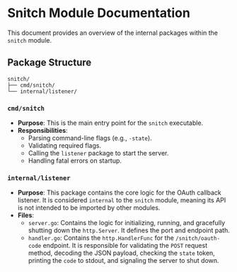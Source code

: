 # Snitch Module Documentation

This document provides an overview of the internal packages within the `snitch` module.

## Package Structure

```
snitch/
├── cmd/snitch/
└── internal/listener/
```

### `cmd/snitch`

-   **Purpose**: This is the main entry point for the `snitch` executable.
-   **Responsibilities**:
    -   Parsing command-line flags (e.g., `-state`).
    -   Validating required flags.
    -   Calling the `listener` package to start the server.
    -   Handling fatal errors on startup.

### `internal/listener`

-   **Purpose**: This package contains the core logic for the OAuth callback listener. It is considered `internal` to the `snitch` module, meaning its API is not intended to be imported by other modules.
-   **Files**:
    -   `server.go`: Contains the logic for initializing, running, and gracefully shutting down the `http.Server`. It defines the port and endpoint path.
    -   `handler.go`: Contains the `http.HandlerFunc` for the `/snitch/oauth-code` endpoint. It is responsible for validating the `POST` request method, decoding the JSON payload, checking the `state` token, printing the `code` to stdout, and signaling the server to shut down.

